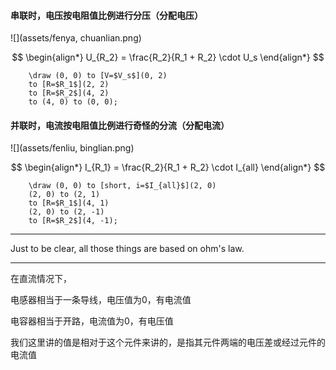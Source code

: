 #### 串联时，电压按电阻值比例进行分压（分配电压）

![](assets/fenya, chuanlian.png)

$$
\begin{align*}
U_{R_2} = \frac{R_2}{R_1 + R_2} \cdot U_s
\end{align*}
$$

```
    \draw (0, 0) to [V=$V_s$](0, 2)
    to [R=$R_1$](2, 2)
    to [R=$R_2$](4, 2)
    to (4, 0) to (0, 0);
```

#### 并联时，电流按电阻值比例进行奇怪的分流（分配电流）

![](assets/fenliu, binglian.png)

$$
\begin{align*}
I_{R_1} = \frac{R_2}{R_1 + R_2} \cdot I_{all}
\end{align*}
$$

```
    \draw (0, 0) to [short, i=$I_{all}$](2, 0)
    (2, 0) to (2, 1)
    to [R=$R_1$](4, 1)
    (2, 0) to (2, -1)
    to [R=$R_2$](4, -1);
```
___

Just to be clear, all those things are based on ohm's law.
___

在直流情况下，

电感器相当于一条导线，电压值为0，有电流值

电容器相当于开路，电流值为0，有电压值

我们这里讲的值是相对于这个元件来讲的，是指其元件两端的电压差或经过元件的电流值
